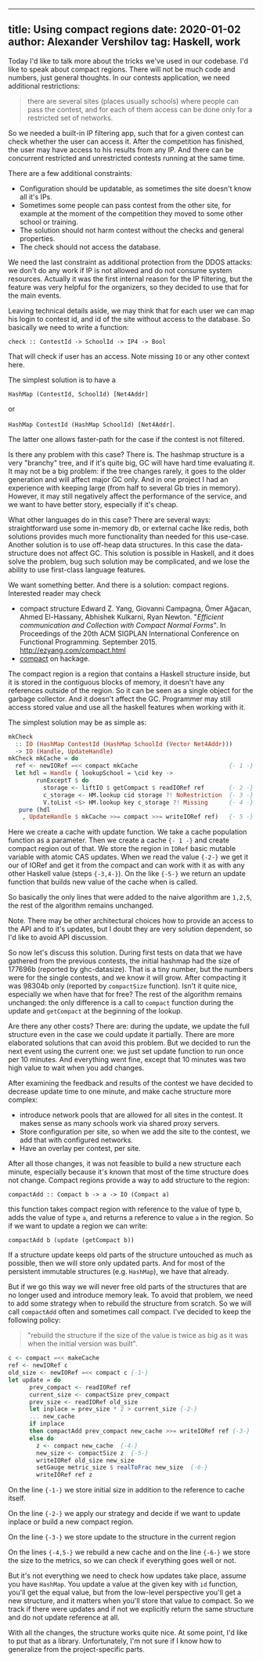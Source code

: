 ----
title: Using compact regions
date: 2020-01-02
author: Alexander Vershilov
tag: Haskell, work
----

Today I'd like to talk more about the tricks we've used in our codebase. 
I'd like to speak about compact regions. There will not be much code and numbers, just general thoughts.
In our contests application, we need additional restrictions:

> there are several sites (places usually schools) where people can pass the contest, and for each of them access can be done only for a restricted set of networks.

So we needed a built-in IP filtering app, such that for a given contest can check whether the user can access it.
After the competition has finished, the user may have access to his results from any IP. And there can
be concurrent restricted and unrestricted contests running at the same time.

There are a few additional constraints:

  * Configuration should be updatable, as sometimes the site doesn't know all it's IPs.
  * Sometimes some people can pass contest from the other site, for example at the moment of the competition they moved to some other school or training.
  * The solution should not harm contest without the checks and general properties.
  * The check should not access the database.

We need the last constraint as additional protection from the DDOS attacks: we don't do any work if IP is not allowed and do not consume system resources.
Actually it was the first internal reason for the IP filtering, but the feature was very helpful
for the organizers, so they decided to use that for the main events.

Leaving technical details aside, we may think that for each user we can map his login to contest id,
and id of the site without access to the database. So basically we need to write a function:
```
check :: ContestId -> SchoolId -> IP4 -> Bool
```
That will check if user has an access. Note missing `IO` or any other context here.

The simplest solution is to have a

`HashMap (ContestId, SchoolId) [Net4Addr]`

or

`HashMap ContestId (HashMap SchoolId) [Net4Addr]`.

The latter one allows faster-path for the case if the contest is not filtered.

Is there any problem with this case? There is. The hashmap structure is a very "branchy" tree,
and if it's quite big, GC will have hard time evaluating it. It may not be a big problem: if the tree changes rarely, it goes to the older generation and will affect major GC only. And in one project I had an experience with keeping
large (from half to several Gb tries in memory). However, it may still negatively
affect the performance of the service, and we want to have better story, especially if it's cheap.

What other languages do in this case? There are several ways: straightforward use some in-memory db,
or external cache like redis, both solutions provides much more functionality than needed for
this use-case. Another solution is to use off-heap data structures. In this case the
data-structure does not affect GC. This solution is possible in Haskell, and it does solve the problem,
bug such solution may be complicated, and we lose the ability to use first-class language features.

We want something better. And there is a solution: compact regions. Interested reader may check

  * compact structure Edward Z. Yang, Giovanni Campagna, Ömer Ağacan, Ahmed El-Hassany, Abhishek Kulkarni, Ryan Newton. "*Efficient communication and Collection with Compact Normal Forms*". In Proceedings of the 20th ACM SIGPLAN International Conference on Functional Programming. September 2015. http://ezyang.com/compact.html
  * [compact](http://hackage.haskell.org/package/compact) on hackage.

The compact region is a region that contains a Haskell structure inside, but it is stored in the contiguous blocks of memory, it doesn't have any references outside of the region. So it can be seen as a single object for the garbage collector. And it doesn't affect the GC.
Programmer may still access stored value and use all the haskell features when working with it.

The simplest solution may be as simple as:

```haskell
mkCheck
  :: IO (HashMap ContestId (HashMap SchoolId (Vector Net4Addr)))
  -> IO (Handle, UpdateHandle)
mkCheck mkCache = do
  ref <- newIORef =<< compact mkCache                          {- 1 -}
  let hdl = Handle { lookupSchool = \cid key ->
        runExceptT $ do
          storage <- liftIO $ getCompact $ readIORef ref       {- 2 -}
          c_storage <- HM.lookup cid storage ?! NoRestriction  {- 3 -}
          V.toList <$> HM.lookup key c_storage ?! Missing      {- 4 -}
   pure (hdl
    , UpdateHandle $ mkCache >>= compact >>= writeIORef ref)   {- 5 -}
```

Here we create a cache with update function. We take a cache population function as a parameter.
Then we create a cache `{- 1 -}` and create compact region out of that. We store the region in
`IORef` basic mutable variable with atomic CAS updates.
When we read the value `{-2-}` we get it our of IORef and get it from the compact and can work
with it as with any other Haskell value (steps `{-3,4-}`).
On the like `{-5-}` we return an update function that builds new value of the cache when is called.

So basically the only lines that were added to the naive algorithm are `1,2,5`, the rest of the
algorithm remains unchanged.

Note. There may be other architectural choices how to provide an access to the API and to it's
updates, but I doubt they are very solution dependent, so I'd like to avoid API discussion.

So now let's discuss this solution. During first tests on data that we have gathered from the
previous contests, the initial hashmap had the size of 177696b (reported by ghc-datasize).
That is a tiny number, but the numbers were for the single contests, and we know it will grow.
After compacting it was 98304b only (reported by `compactSize` function). Isn't it quite nice, especially
we when have that for free? The rest of the algorithm remains unchanged: the only difference is
a call to `compact` function during the update and `getCompact` at the beginning of the lookup.

Are there any other costs? There are:
during the update, we update the full structure even in the case we could update it partially.
There are more elaborated solutions that can avoid this problem. But we decided to run the next
event using the current one: we just set update function to run once per 10 minutes.
And everything went fine, except that 10 minutes was two high value to wait when you add changes.

After examining the feedback and results of the contest we have decided to decrease update time
to one minute, and make cache structure more complex:

   * introduce network pools that are allowed for all sites in the contest. It makes sense as many schools work via shared proxy servers.
   * Store configuration per site, so when we add the site to the contest, we add that with configured networks.
   * Have an overlay per contest, per site.

After all those changes, it was not feasible to build a new structure each minute, especially
because it's known that most of the time structure does not change. Compact regions provide a
way to add structure to the region:
```
compactAdd :: Compact b -> a -> IO (Compact a)
```
this function takes compact region with reference to the value of type b, adds the value of type
`a`, and returns a reference to value `a` in the region. So if we want to update a region we can write:
```
compactAdd b (update (getCompact b))
```

If a structure update keeps old parts of the structure untouched as much as possible,
then we will store only updated parts. And for most of the persistent immutable structures (e.g. `HashMap`),
we have that already. 

But if we go this way we will never free old parts of the structures that are no longer used
and introduce memory leak. To avoid that problem, we need to add some strategy when to rebuild
the structure from scratch. So
we will call `compactAdd` often and sometimes call compact.
I've decided to keep the following policy:

> "rebuild the structure if the size of the value is twice as big as it was when the initial version was built".

```haskell
c <- compact =<< makeCache
ref <- newIORef c
old_size <- newIORef =<< compact c {-1-}
let update = do
      prev_compact <- readIORef ref
      current_size <- compactSize prev_compact
      prev_size <- readIORef old_size
      let inplace = prev_size * 2 > current_size {-2-}
      ... new_cache
      if inplace
      then compactAdd prev_compact new_cache >>= writeIORef ref {-3-}
      else do
        z <- compact new_cache  {-4-}
        new_size <- compactSize z  {-5-}
        writeIORef old_size new_size 
        setGauge metric_size $ realToFrac new_size  {-6-}
        writeIORef ref z
```
On the line `{-1-}` we store initial size in addition to the reference to cache itself.

On the line `{-2-}` we apply our strategy and decide if we want to update inplace or build a new compact region.

On the line `{-3-}` we store update to the structure in the current region

On the lines `{-4,5-}` we rebuild a new cache and on the line `{-6-}` we store the size to the metrics, so we can check if everything goes well or not.

But it's not everything we need to check how updates take place, assume you have `HashMap`.
You update a value at the given key with `id` function, you'll get the equal value, but
from the low-level perspective you'll get a new structure, and it matters when
you'll store that value to compact. So we track if there were updates and if not we
explicitly return the same structure and do not update reference at all.

With all the changes, the structure works quite nice. At some point, I'd like to put that as a library.
Unfortunately, I'm not sure if I know how to generalize from the project-specific parts.

